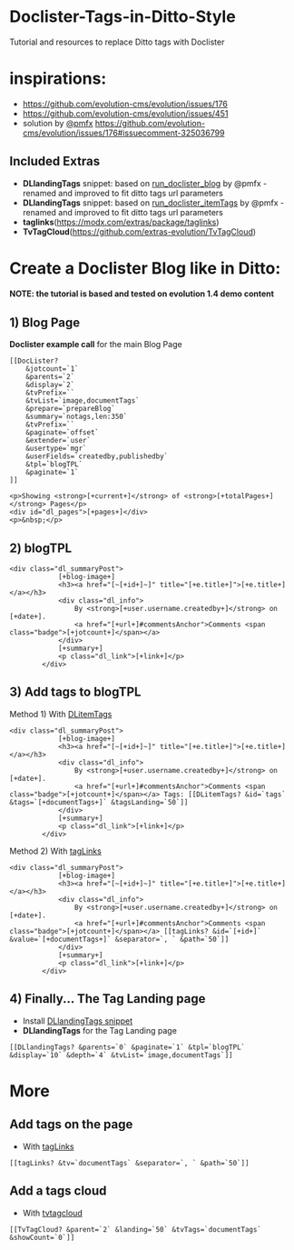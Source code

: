 # Doclister-Tags-in-Ditto-Style
Tutorial and resources to replace Ditto tags with Doclister

# inspirations: 
* https://github.com/evolution-cms/evolution/issues/176
* https://github.com/evolution-cms/evolution/issues/451
* solution by [@pmfx](https://github.com/pmfx) https://github.com/evolution-cms/evolution/issues/176#issuecomment-325036799

## Included Extras
* **DLlandingTags** snippet: based on [run_doclister_blog](https://gist.github.com/pmfx/bef18541b1835d0855ececf231fa973d) by @pmfx - renamed and improved to fit ditto tags url parameters
* **DLlandingTags** snippet: based on [run_doclister_itemTags](https://gist.github.com/pmfx/66da4628fbfd34d7a7d4019d70287c07) by @pmfx - renamed and improved to fit ditto tags url parameters
* **taglinks**(https://modx.com/extras/package/taglinks)
* **TvTagCloud**(https://github.com/extras-evolution/TvTagCloud)

# Create a Doclister Blog like in Ditto:

#### NOTE: the tutorial is based and tested on evolution 1.4 demo content

## 1) Blog Page

**Doclister example call** for the main Blog Page

```
[[DocLister? 
	&jotcount=`1`
	&parents=`2` 
	&display=`2`
	&tvPrefix=``
	&tvList=`image,documentTags`
	&prepare=`prepareBlog`
	&summary=`notags,len:350` 
	&tvPrefix=`` 
	&paginate=`offset` 
	&extender=`user` 
	&usertype=`mgr` 
	&userFields=`createdby,publishedby` 
	&tpl=`blogTPL` 
	&paginate=`1` 
]]

<p>Showing <strong>[+current+]</strong> of <strong>[+totalPages+]</strong> Pages</p>
<div id="dl_pages">[+pages+]</div>
<p>&nbsp;</p>
```
## 2) blogTPL

```
<div class="dl_summaryPost">
			[+blog-image+]	
			<h3><a href="[~[+id+]~]" title="[+e.title+]">[+e.title+]</a></h3>
			<div class="dl_info">
				By <strong>[+user.username.createdby+]</strong> on [+date+].
				<a href="[+url+]#commentsAnchor">Comments <span class="badge">[+jotcount+]</span></a>
			</div>
			[+summary+]
			<p class="dl_link">[+link+]</p>
		</div>
```

## 3) Add tags to blogTPL

Method 1) With [DLitemTags](https://github.com/Nicola1971/Doclister-Tags-in-Ditto-Style/blob/master/install/assets/snippets/DLitemTags.tpl)

```
<div class="dl_summaryPost">
			[+blog-image+]	
			<h3><a href="[~[+id+]~]" title="[+e.title+]">[+e.title+]</a></h3>
			<div class="dl_info">
				By <strong>[+user.username.createdby+]</strong> on [+date+].
				<a href="[+url+]#commentsAnchor">Comments <span class="badge">[+jotcount+]</span></a> Tags: [[DLitemTags? &id=`tags` &tags=`[+documentTags+]` &tagsLanding=`50`]]
			</div>
			[+summary+]
			<p class="dl_link">[+link+]</p>
		</div>
```
Method 2) With [tagLinks](https://github.com/Nicola1971/Doclister-Tags-in-Ditto-Style/blob/master/install/assets/snippets/tagLinks.tpl)

```
<div class="dl_summaryPost">
			[+blog-image+]	
			<h3><a href="[~[+id+]~]" title="[+e.title+]">[+e.title+]</a></h3>
			<div class="dl_info">
				By <strong>[+user.username.createdby+]</strong> on [+date+].
				<a href="[+url+]#commentsAnchor">Comments <span class="badge">[+jotcount+]</span></a> [[tagLinks? &id=`[+id+]` &value=`[+documentTags+]` &separator=`, ` &path=`50`]]
			</div>
			[+summary+]
			<p class="dl_link">[+link+]</p>
		</div>
```
## 4) Finally... The Tag Landing page

* Install [DLlandingTags snippet](https://github.com/Nicola1971/Doclister-Tags-in-Ditto-Style/blob/master/install/assets/snippets/DLlandingTags.tpl)
* **DLlandingTags** for the Tag Landing page
```
[[DLlandingTags? &parents=`0` &paginate=`1` &tpl=`blogTPL`  &display=`10` &depth=`4` &tvList=`image,documentTags`]]
```

# More 

## Add tags on the page
* With [tagLinks](https://github.com/Nicola1971/Doclister-Tags-in-Ditto-Style/blob/master/install/assets/snippets/tagLinks.tpl)
```
[[tagLinks? &tv=`documentTags` &separator=`, ` &path=`50`]]
```
## Add a tags cloud
* With [tvtagcloud](https://github.com/Nicola1971/Doclister-Tags-in-Ditto-Style/blob/master/install/assets/snippets/tvtagcloud.tpl)
```
[[TvTagCloud? &parent=`2` &landing=`50` &tvTags=`documentTags` &showCount=`0`]]
```






```



